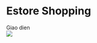 # Estore Shopping 
Giao dien <br>
<img src="hhttps://github.com/thinh12347/Estore/blob/master/src/main/webapp/static/images/store.png"><br>